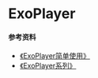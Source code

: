 # ExoPlayer

#### 参考资料
+ [《ExoPlayer简单使用》](https://www.jianshu.com/p/7cecaa990605)
+ [《ExoPlayer系列》](https://blog.csdn.net/achina2011jy/article/details/112602262)